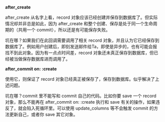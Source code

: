 **after\_create**

after\_create 从名字上看，record 对象应该已经创建并保存到数据库了。但实际情况却并非总是如此，因为 after\_create 和整个创建、保存是处于同一个生命周期的（共用一个 commit），所以还是有可能保存失败。

坑在哪？如果我们在此回调需要调用了相关 record 对象，并且认为它已经保存到数据库了。例如用户创建后，即刻发送邮件给Ta，即使是异步的，也有可能会报找不到此对象。因为有一点点时间差，record 对象还未真正保存到数据库，但已经被当做保存数据库进而调用了。

**after\_commit on: :create**

使用它，则保证了 record 对象已经真正被保存了，保存到数据库。似乎解决了上述问题。

坑在哪？commit 里不能写和 commit 自己的代码。比如你要 save 一个 record 对象，那么不能再在 after\_commit on: :create 执行和    save 有关的操作，如果违反了，就会陷入死循环里。可以使用 update\_columns 等不会触发 commit 的方法更新自己，或者你 save 其它对象。



